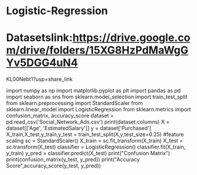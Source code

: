 # Logistic-Regression
# Datasetslink:https://drive.google.com/drive/folders/15XG8HzPdMaWgGYv5DGG4uN4
KL00Nebt1?usp=share_link

import numpy as np
import matplotlib.pyplot as plt
import pandas as pd
import seaborn as sns
from sklearn.model_selection import train_test_split
from sklearn.preprocessing import StandardScaler
from sklearn.linear_model import LogisticRegression
from sklearn.metrics import confusion_matrix, accuracy_score
dataset = pd.read_csv('Social_Network_Ads.csv')
print(dataset.columns)
X = dataset[['Age', 'EstimatedSalary']]
y = dataset['Purchased']
X_train,X_test,y_train,y_test = train_test_split(X,y,test_size=0.25)
#feature scaling
sc = StandardScaler()
X_train = sc.fit_transform(X_train)
X_test = sc.transform(X_test)
classifier = LogisticRegression()
classifier.fit(X_train, y_train)
y_pred = classifier.predict(X_test)
print("Confusion Matrix")
print(confusion_matrix(y_test, y_pred))
print("Accuracy Score",accuracy_score(y_test, y_pred))
